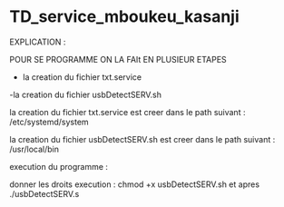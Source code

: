 # TD_service_mboukeu_kasanji

EXPLICATION :

POUR SE PROGRAMME ON LA FAIt EN PLUSIEUR ETAPES

 - la creation du fichier txt.service

 -la creation du fichier usbDetectSERV.sh


 la creation du fichier txt.service est creer dans le path suivant : /etc/systemd/system

 la creation du fichier usbDetectSERV.sh est creer dans le path suivant : /usr/local/bin

 execution du programme :


 donner les droits execution : chmod +x usbDetectSERV.sh et apres ./usbDetectSERV.s

 
